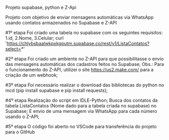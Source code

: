 Projeto supabase, python e Z-Api

Projeto com objetivo de enviar mensagens automáticas via WhatsApp usando contatos armazenados no Supabase e Z-API

#1º etapa Foi criado uma tabela no supabase com os seguintes requisitos: 1.id, 2.Nome, 3.Celular;
curl 'https://chlybsbaalwkpxkgputm.supabase.co/rest/v1/ListaContatos?select=*'        

#2º etapa Foi criado um ambiente no Z-API para que possibilitasse o envio das mensagens automáticas dos cadastros feitos no Supabase; Obs.: Para o funcionamento do Z-API, utilizei o site https://us2.make.com/ para a criação de um webhook;

#3º etapa Foi necessário realizar o download das bibliotecas do python no mcd (pip install supabase e pip install requests);

#4º etapa Realização do script em IDLE-Python; Busca dos contatos da tabela ListaContatos (Nome dado para a tabela criada no supabase) no Supabase; E envio de uma mensagem via WhatsApp para cada número usando o Z-API;

#5º etapa O código foi aberto no VSCode para transferência do projeto para o GitHub
